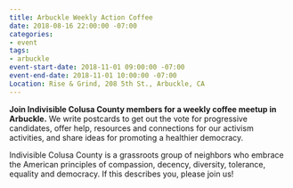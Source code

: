 ```yaml
---
title: Arbuckle Weekly Action Coffee
date: 2018-08-16 22:00:00 -07:00
categories:
- event
tags:
- arbuckle
event-start-date: 2018-11-01 09:00:00 -07:00
event-end-date: 2018-11-01 10:00:00 -07:00
Location: Rise & Grind, 208 5th St., Arbuckle, CA
---
```


**Join Indivisible Colusa County members for a weekly coffee meetup in Arbuckle.** We write postcards to get out the vote for progressive candidates, offer help, resources and connections for our activism activities, and share ideas for promoting a healthier democracy.

Indivisible Colusa County is a grassroots group of neighbors who embrace the American principles of compassion, decency, diversity, tolerance, equality and democracy. If this describes you, please join us!